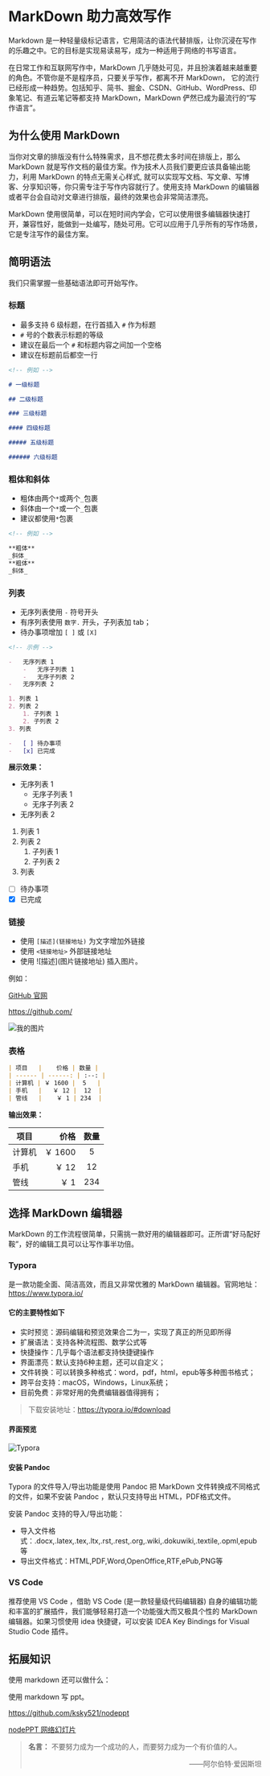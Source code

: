# MarkDown 助力高效写作

Markdown 是一种轻量级标记语言，它用简洁的语法代替排版，让你沉浸在写作的乐趣之中。它的目标是实现易读易写，成为一种适用于网络的书写语言。

在日常工作和互联网写作中，MarkDown 几乎随处可见，并且扮演着越来越重要的角色。不管你是不是程序员，只要关乎写作，都离不开 MarkDown， 它的流行已经形成一种趋势。包括知乎、简书、掘金、CSDN、GitHub、WordPress、印象笔记、有道云笔记等都支持 MarkDown，MarkDown 俨然已成为最流行的“写作语言”。

## 为什么使用 MarkDown

当你对文章的排版没有什么特殊需求，且不想花费太多时间在排版上，那么 MarkDown 就是写作文档的最佳方案。作为技术人员我们要更应该具备输出能力，利用 MarkDown 的特点无需关心样式, 就可以实现写文档、写文章、写博客、分享知识等，你只需专注于写作内容就行了。使用支持 MarkDown 的编辑器或者平台会自动对文章进行排版，最终的效果也会非常简洁漂亮。

MarkDown 使用很简单，可以在短时间内学会，它可以使用很多编辑器快速打开，兼容性好，能做到一处编写，随处可用。它可以应用于几乎所有的写作场景，它是专注写作的最佳方案。

## 简明语法

我们只需掌握一些基础语法即可开始写作。

### 标题

-   最多支持 6 级标题，在行首插入 `#` 作为标题
-   `#` 号的个数表示标题的等级
-   建议在最后一个 `#` 和标题内容之间加一个空格
-   建议在标题前后都空一行

```md
<!-- 例如 -->

# 一级标题

## 二级标题

### 三级标题

#### 四级标题

##### 五级标题

###### 六级标题
```

### 粗体和斜体

-   粗体由两个`*`或两个`_`包裹
-   斜体由一个`*`或一个`_`包裹
-   建议都使用`*`包裹

```md
<!-- 例如 -->

**粗体**
_斜体_
**粗体**
_斜体_
```

### 列表

-   无序列表使用 `-` 符号开头
-   有序列表使用 `数字.` 开头，子列表加 tab；
-   待办事项增加 `[ ]` 或 `[X]`

```md
<!-- 示例 -->

-   无序列表 1
    -   无序子列表 1
    -   无序子列表 2
-   无序列表 2

1. 列表 1
2. 列表 2
    1. 子列表 1
    2. 子列表 2
3. 列表

-   [ ] 待办事项
-   [x] 已完成
```

**展示效果：**

-   无序列表 1
    -   无序子列表 1
    -   无序子列表 2
-   无序列表 2

1. 列表 1
2. 列表 2
    1. 子列表 1
    2. 子列表 2
3. 列表

-   [ ] 待办事项
-   [x] 已完成

### 链接

-   使用 `[描述](链接地址)` 为文字增加外链接
-   使用 `<链接地址>` 外部链接地址
-   使用 \!\[描述](图片链接地址) 插入图片。

例如：

[GitHub 官网](https://github.com/)

<https://github.com/>

![我的图片](https://dss1.bdstatic.com/70cFuXSh_Q1YnxGkpoWK1HF6hhy/it/u=3629371921,2420870156&fm=26&gp=0.jpg)

### 表格

```md
| 项目   |    价格 | 数量 |
| ------ | ------: | :--: |
| 计算机 | ￥ 1600 |  5   |
| 手机   |   ￥ 12 |  12  |
| 管线   |    ￥ 1 | 234  |
```

**输出效果：**

| 项目   |    价格 | 数量 |
| ------ | ------: | :--: |
| 计算机 | ￥ 1600 |  5   |
| 手机   |   ￥ 12 |  12  |
| 管线   |    ￥ 1 | 234  |

## 选择 MarkDown 编辑器

MarkDown 的工作流程很简单，只需挑一款好用的编辑器即可。正所谓“好马配好鞍”，好的编辑工具可以让写作事半功倍。

### Typora

是一款功能全面、简洁高效，而且又非常优雅的 MarkDown 编辑器。官网地址：<https://www.typora.io/>

#### 它的主要特性如下

- 实时预览：源码编辑和预览效果合二为一，实现了真正的所见即所得
- 扩展语法：支持各种流程图、数学公式等
- 快捷操作：几乎每个语法都支持快捷键操作
- 界面漂亮：默认支持6种主题，还可以自定义；
- 文件转换：可以转换多种格式：word，pdf，html，epub等多种图书格式；
- 跨平台支持：macOS，Windows，Linux系统；
- 目前免费：非常好用的免费编辑器值得拥有；

> 下载安装地址：<https://typora.io/#download>

#### 界面预览

![Typora](../assets/Typora.jpeg)

#### 安装 Pandoc

Typora 的文件导入/导出功能是使用 Pandoc 把 MarkDown 文件转换成不同格式的文件，如果不安装 Pandoc ，默认只支持导出 HTML，PDF格式文件。

安装 Pandoc 支持的导入/导出功能：

- 导入文件格式：.docx,.latex,.tex,.ltx,.rst,.rest,.org,.wiki,.dokuwiki,.textile,.opml,epub等
- 导出文件格式：HTML,PDF,Word,OpenOffice,RTF,ePub,PNG等

### VS Code

推荐使用 VS Code ，借助 VS Code (是一款轻量级代码编辑器) 自身的编辑功能和丰富的扩展插件，我们能够轻易打造一个功能强大而又极具个性的 MarkDown 编辑器。如果习惯使用 idea 快捷键，可以安装 IDEA Key Bindings for Visual Studio Code 插件。

## 拓展知识

使用 markdown 还可以做什么：

使用 markdown 写 ppt。

<https://github.com/ksky521/nodeppt>

[nodePPT 网络幻灯片](https://www.oschina.net/p/nodeppt?hmsr=aladdin1e1)

> **名言：**
> 不要努力成为一个成功的人，而要努力成为一个有价值的人。
>
> <p align="right">——阿尔伯特·爱因斯坦</p>

